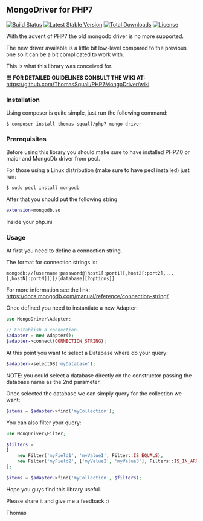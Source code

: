 ## MongoDriver for PHP7

[![Build Status](https://travis-ci.org/ThomasSquall/PHP7MongoDriver.svg?branch=master)](https://travis-ci.org/ThomasSquall/PHP7MongoDriver)
[![Latest Stable Version](https://poser.pugx.org/thomas-squall/php7-mongo-driver/v/stable.svg)](https://packagist.org/packages/thomas-squall/php7-mongo-driver) 
[![Total Downloads](https://poser.pugx.org/thomas-squall/php7-mongo-driver/downloads.svg)](https://packagist.org/thomas-squall/php7-mongo-driver) 
[![License](https://poser.pugx.org/thomas-squall/php7-mongo-driver/license.svg)](https://packagist.org/packages/thomas-squall/php7-mongo-driver)

With the advent of PHP7 the old mongodb driver is no more supported.

The new driver available is a little bit low-level compared to the previous one so it can be a bit complicated to work with.

This is what this library was conceived for.

**!!! FOR DETAILED GUIDELINES CONSULT THE WIKI AT:**
https://github.com/ThomasSquall/PHP7MongoDriver/wiki

### Installation

Using composer is quite simple, just run the following command:
```
$ composer install thomas-squall/php7-mongo-driver
```

### Prerequisites

Before using this library you should make sure to have installed PHP7.0 or major and MongoDb driver from pecl.

For those using a Linux distribution (make sure to have pecl installed) just run:

``` sh
$ sudo pecl install mongodb
```

After that you should put the following string
``` sh
extension=mongodb.so
```
Inside your php.ini

### Usage

At first you need to define a connection string.

The format for connection strings is:

```
mongodb://[username:password@]host1[:port1][,host2[:port2],...[,hostN[:portN]]][/[database][?options]]
```

For more information see the link: https://docs.mongodb.com/manual/reference/connection-string/

Once defined you need to instantiate a new Adapter:

``` php
use MongoDriver\Adapter;

// Enstablish a connection.
$adapter = new Adapter();
$adapter->connect(CONNECTION_STRING);
```

At this point you want to select a Database where do your query:

``` php
$adapter->selectDB('myDatabase');
```
NOTE: you could select a database directly on the constructor passing the database name as the 2nd parameter.

Once selected the database we can simply query for the collection we want:

``` php
$items = $adapter->find('myCollection');
```

You can also filter your query:
``` php
use MongDriver\Filter;

$filters =
[
    new Filter('myField1', 'myValue1', Filter::IS_EQUALS),
    new Filter('myField2', ['myValue2', 'myValue3'], Filters::IS_IN_ARRAY)
];

$items = $adapter->find('myCollection', $filters);
```

Hope you guys find this library useful.

Please share it and give me a feedback :)

Thomas